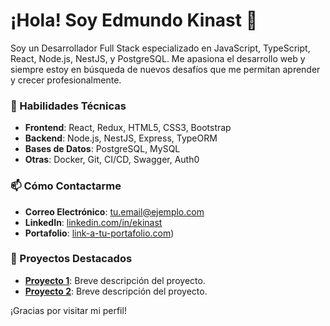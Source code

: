 # ¡Hola! Soy Edmundo Kinast 👋

Soy un Desarrollador Full Stack especializado en JavaScript, TypeScript, React, Node.js, NestJS, y PostgreSQL. Me apasiona el desarrollo web y siempre estoy en búsqueda de nuevos desafíos que me permitan aprender y crecer profesionalmente.

### 🚀 Habilidades Técnicas

- **Frontend**: React, Redux, HTML5, CSS3, Bootstrap
- **Backend**: Node.js, NestJS, Express, TypeORM
- **Bases de Datos**: PostgreSQL, MySQL
- **Otras**: Docker, Git, CI/CD, Swagger, Auth0

### 📫 Cómo Contactarme

- **Correo Electrónico**: [tu.email@ejemplo.com](mailto:ekinast@gmail.com)
- **LinkedIn**: [linkedin.com/in/ekinast](https://linkedin.com/in/ekinast)
- **Portafolio**: [link-a-tu-portafolio.com](https://pf-deploy-latest.onrender.com/))

### 📂 Proyectos Destacados

- **[Proyecto 1](https://github.com/ekinast/proyecto1)**: Breve descripción del proyecto.
- **[Proyecto 2](https://github.com/ekinast/proyecto2)**: Breve descripción del proyecto.

¡Gracias por visitar mi perfil!
